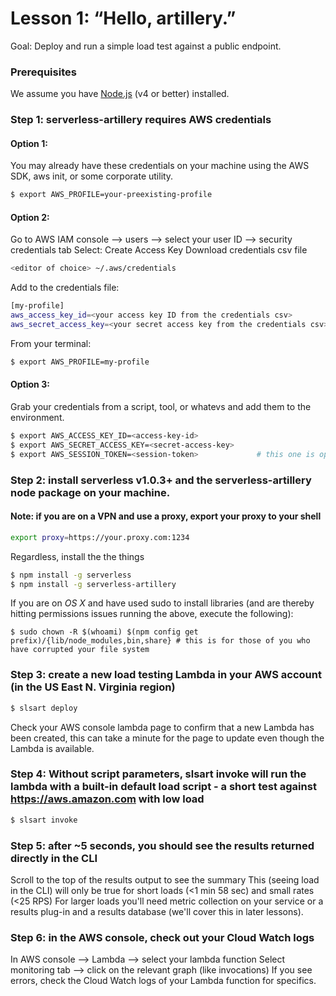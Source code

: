 # Lesson 1: “Hello, artillery.”
Goal: Deploy and run a simple load test against a public endpoint.

### Prerequisites
We assume you have [Node.js](https://nodejs.org/en/) (v4 or better) installed.

### Step 1: serverless-artillery requires AWS credentials

#### Option 1:
You may already have these credentials on your machine using the AWS SDK, aws init, or some corporate utility.

```sh
$ export AWS_PROFILE=your-preexisting-profile
```

#### Option 2:
Go to AWS IAM console --> users --> select your user ID --> security credentials tab
Select: Create Access Key
Download credentials csv file

```sh
<editor of choice> ~/.aws/credentials
```

Add to the credentials file:
```sh
[my-profile]
aws_access_key_id=<your access key ID from the credentials csv>
aws_secret_access_key=<your secret access key from the credentials csv>
```

From your terminal:
```sh
$ export AWS_PROFILE=my-profile
```

#### Option 3:
Grab your credentials from a script, tool, or whatevs and add them to the environment.

```sh
$ export AWS_ACCESS_KEY_ID=<access-key-id>
$ export AWS_SECRET_ACCESS_KEY=<secret-access-key>
$ export AWS_SESSION_TOKEN=<session-token>             # this one is optional
```

### Step 2: install serverless v1.0.3+ and the serverless-artillery node package on your machine.

#### Note: if you are on a VPN and use a proxy, export your proxy to your shell
```sh
export proxy=https://your.proxy.com:1234
```

Regardless, install the the things
```sh
$ npm install -g serverless
$ npm install -g serverless-artillery
```

If you are on *OS X* and have used sudo to install libraries (and are thereby hitting permissions issues running the above, execute the following):
```
$ sudo chown -R $(whoami) $(npm config get prefix)/{lib/node_modules,bin,share} # this is for those of you who have corrupted your file system
```

### Step 3: create a new load testing Lambda in your AWS account (in the US East N. Virginia region)
```sh
$ slsart deploy
```
Check your AWS console lambda page to confirm that a new Lambda has been created, this can take a minute for the page to update even though the Lambda is available.

### Step 4: Without script parameters, slsart invoke will run the lambda with a built-in default load script - a short test against https://aws.amazon.com with low load
```sh
$ slsart invoke
```

### Step 5: after ~5 seconds, you should see the results returned directly in the CLI
Scroll to the top of the results output to see the summary
This (seeing load in the CLI) will only be true for short loads (<1 min 58 sec) and small rates (<25 RPS)
For larger loads you'll need metric collection on your service or a results plug-in and a results database (we'll cover this in later lessons).

### Step 6: in the AWS console, check out your Cloud Watch logs
In AWS console --> Lambda --> select your lambda function
Select monitoring tab --> click on the relevant graph (like invocations)
If you see errors, check the Cloud Watch logs of your Lambda function for specifics.
